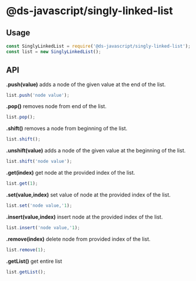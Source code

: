# @ds-javascript/singly-linked-list


## Usage
```js
const SinglyLinkedList = require('@ds-javascript/singly-linked-list');
const list = new SinglyLinkedList();
```

## API

**.push(value)** 
adds a node of the given value at the end of the list.
```javascript
list.push('node value');
```

**.pop()** 
removes node from  end of the list.
```javascript
list.pop();
```

**.shift()** 
removes a node from beginning of the list.
```javascript
list.shift();
```

**.unshift(value)** 
adds a node of the given value at the beginning of the list.
```javascript
list.shift('node value');
```

**.get(index)** 
get node at the provided index of the list.
```javascript
list.get(1);
```

**.set(value,index)** 
set value of node at the provided index of the list.
```javascript
list.set('node value,'1);
```

**.insert(value,index)** 
insert node at the provided index of the list.
```javascript
list.insert('node value,'1);
```

**.remove(index)** 
delete node from  provided index of the list.
```javascript
list.remove(1);
```
**.getList()** 
get entire list
```javascript
list.getList();
```


